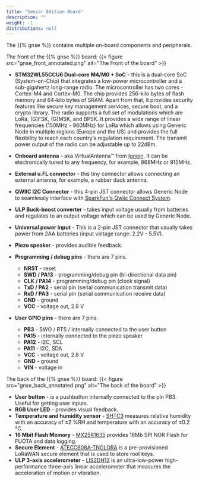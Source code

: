 ```yaml
---
title: "Sensor Edition Board"
description: ""
weight: -1
distributions: null
---
```


The {{% gnse %}} contains multiple on-board components and peripherals.

The front of the {{% gnse %}} board:
{{< figure src="gnse_front_annotated.png" alt="The Front of the board" >}}

- **STM32WL55CCU6 Dual-core M4/M0 + SoC** - this is a dual-core SoC (System-on-Chip) that integrates a low-power microcontroller and a sub-gigahertz long-range radio. The microcontroller has two cores - Cortex-M4 and Cortex-M0. The chip provides 256-kilo bytes of flash memory and 64-kilo bytes of SRAM. Apart from that, it provides security features like secure key management services, secure boot, and a crypto library. The radio supports a full set of modulations which are LoRa, (G)FSK, (G)MSK, and BPSK. It provides a wide range of linear frequencies (150MHz - 960MHz) for LoRa which allows using Generic Node in multiple regions (Europe and the US) and provides the full flexibility to reach each country’s regulation requirement. The transmit power output of the radio can be adjustable up to 22dBm.
- **Onboard antenna** - aka VirtualAntenna™ from [Ignion](https://ignion.io/virtual-antenna/). It can be electronically tuned to any frequency, for example, 868MHz or 915MHz.
- **External u.FL connector** - this tiny connector allows connecting an external antenna, for example, a rubber duck antenna.
- **QWIIC I2C Connector** - this 4-pin JST connector allows Generic Node to seamlessly interface with [SparkFun's Qwiic Connect System](https://www.sparkfun.com/qwiic).
- **ULP Buck-boost converter** - takes input voltage usually from batteries and regulates to an output voltage which can be used by Generic Node.
- **Universal power input** - This is a 2-pin JST connector that usually takes power from 2AA batteries (input voltage range: 2.2V - 5.5V).
- **Piezo speaker** - provides audible feedback.
- **Programming / debug pins** - there are 7 pins.
  - **NRST** - reset
  - **SWD / PA13** - programming/debug pin (bi-directional data pin)
  - **CLK / PA14** - programming/debug pin (clock signal)
  - **TxD / PA2** - serial pin (serial communication transmit data)
  - **RxD / PA3** - serial pin (serial communication receive data)
  - **GND** - ground
  - **VCC** - voltage out, 2.8 V

- **User GPIO pins** - there are 7 pins.
  - **PB3** - SWO / RTS / internally connected to the user button
  - **PA15** - internally connected to the piezo speaker
  - **PA12** - I2C, SCL
  - **PA11** - I2C, SDA
  - **VCC** - voltage out, 2.8 V
  - **GND** - ground
  - **VIN** - voltage in

The back of the {{% gnse %}} board:
{{< figure src="gnse_back_annotated.png" alt="The back of the board" >}}

- **User button** - is a pushbutton internally connected to the pin PB3. Useful for getting user inputs.
- **RGB User LED** - provides visual feedback.
- **Temperature and humidity sensor** - [SHTC3](https://www.sensirion.com/en/environmental-sensors/humidity-sensors/digital-humidity-sensor-shtc3-our-new-standard-for-consumer-electronics/) measures relative humidity with an accuracy of ±2 %RH and temperature with an accuracy of ±0.2 °C.
- **16 Mbit Flash Memory** - [MX25R1635](https://www.macronix.com/en-us/products/NOR-Flash/Serial-NOR-Flash/Pages/default.aspx) provides 16Mb SPI NOR Flash for FUOTA and data logging.
- **Secure Element** - [ATECC608A-TNGLORA](https://www.microchip.com/wwwproducts/en/ATECC608A-TNGLORA) is a pre-provisioned LoRaWAN secure element that is used to store root keys.
- **ULP 3-axis accelerometer** - [LIS2DH12](https://www.st.com/en/mems-and-sensors/lis2dh12.html) is an ultra-low-power high-performance three-axis linear accelerometer that measures the acceleration of motion or vibration.

